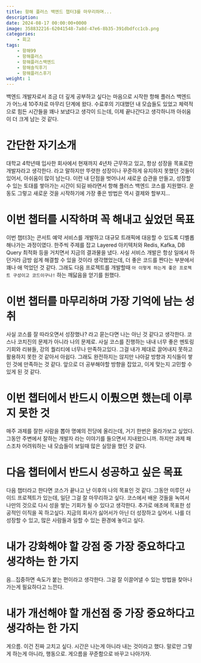 ```yaml
---
title: 항해 플러스 백엔드 챕터3를 마무리하며...
description: 
date: 2024-08-17 00:00:00+0000
image: 358832216-62041548-7a8d-47e6-8b35-391dbdfcc1cb.png
categories:
    - 회고
tags:
    - 항해99
    - 항해플러스
    - 항해플러스백엔드
    - 항해솔직후기
    - 항해플러스후기
weight: 1
---
```

백엔드 개발자로서 조금 더 깊게 공부하고 싶다는 마음으로 시작한 항해 플러스 백엔드가 어느새 10주차로 마무리 단계에 왔다. 수료후의 기대했던 내 모습들도 있었고 체력적으로 힘든 시간들을 꽤나 보냈다고 생각이 드는데, 이제 끝나간다고 생각하니까 아쉬움이 더 크게 남는 것 같다.

# 간단한 자기소개
대학교 4학년때 입사한 회사에서 현재까지 4년차 근무하고 있고, 항상 성장을 목표로한 개발자라고 생각한다. 라고 말하지만 뚜렷한 성장이나 꾸준하게 유지하지 못했던 것들이 있어서, 아쉬움이 많이 남는다. 이런 내 단점을 벗어나서 새로운 습관을 만들고, 성장할 수 있는 토대를 쌓아가는 시간이 되길 바라면서 항해 플러스 백엔드 코스를 지원했다. 운동도 그렇고 새로운 것을 시작하기에 가장 좋은 방법은 역시 결제와 할부지...

# 이번 챕터를 시작하며 꼭 해내고 싶었던 목표
이번 챕터3는 콘서트 예약 서비스를 개발하고 대규모 트래픽에 대응할 수 있도록 디벨롭 해나가는 과정이였다. 한주씩 주제를 잡고 Layered 아키텍처와 Redis, Kafka, DB Query 최적화 등을 거치면서 지금의 결과물을 냈다. 사실 서비스 개발은 항상 일에서 하던거라 금방 쉽게 해결할 수 있을 것이라 생각했었는데, 더 좋은 코드를 짠다는 부분에서 꽤나 애 먹었던 것 같다. 그래도 다음 프로젝트를 개발할때 `아 이렇게 하는게 좋은 프로젝트 구성이고 코드이구나!` 하는 깨닳음을 얻기를 원했다.

# 이번 챕터를 마무리하며 가장 기억에 남는 성취
사실 코스를 잘 따라오면서 성장했나? 라고 묻는다면 나는 아닌 것 같다고 생각한다. 코스나 코치진의 문제가 아니라 나의 문제로. 사실 코스를 진행하는 내내 너무 좋은 멘토링 기회와 리뷰들, 강의 퀄리티에 너무나 만족하고있다. 그걸 내가 제대로 끌어내지 못하고 활용하지 못한 것 같아서 아쉽다. 
그래도 완전하지는 않지만 나아갈 방향과 지식들이 쌓인 것에 만족하는 것 같다. 앞으로 더 공부해야할 방향을 잡았고, 이게 맞는지 고민할 수 있게 된 것 같다.

# 이번 챕터에서 반드시 이뤘으면 했는데 이루지 못한 것
매주 과제를 잘한 사람을 뽑아 명예의 전당에 올리는데, 거기 한번은 올라가보고 싶었다. 그동안 주변에서 잘하는 개발자 라는 이야기를 들으면서 지내왔으니까. 하지만 과제 패스조차 어려워하는 내 모습들이 보일때 많은 실망을 했던 것 같다.

# 다음 챕터에서 반드시 성공하고 싶은 목표
다음 챕터라고 한다면 코스가 끝나고 난 이후의 나의 목표인 것 같다. 그동안 미루던 사이드 프로젝트가 있는데, 일단 그걸 잘 마무리하고 싶다. 코스에서 배운 것들을 녹여서 나만의 것으로 다시 성을 쌓는 기회가 될 수 있다고 생각한다.
추가로 애초에 목표한 성공적인 이직을 꼭 하고싶다. 지금의 회사가 싫어서가 아닌 더 성장하고 싶어서. 나를 더 성장할 수 있고, 많은 사람들과 일할 수 있는 환경에 놓이고 싶다.

# 내가 강화해야 할 강점 중 가장 중요하다고 생각하는 한 가지
음...집중하면 속도가 붙는 편이라고 생각한다. 그걸 잘 이끌어낼 수 있는 방법을 찾아나가는게 필요하다고 느낀다.

# 내가 개선해야 할 개선점 중 가장 중요하다고 생각하는 한 가지
게으름. 이건 진짜 고치고 싶다. 시간은 나는게 아니라 내는 것이라고 했다. 말로만 그렇게 하는게 아니라, 행동으로. 게으름을 꾸준함으로 바꾸고 나아가자.
